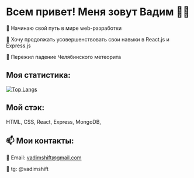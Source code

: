 # Всем привет! Меня зовут Вадим :raising_hand_man:

:small_blue_diamond: Начинаю свой путь в мире web-разработки

:small_blue_diamond: Хочу продолжать усовершенствовать свои навыки в React.js и Express.js

:small_blue_diamond: Пережил падение Челябинского метеорита

## Моя статистика:

[![Top Langs](https://github-readme-stats.vercel.app/api/top-langs/?username=vadimshift&langs_count=8)](https://github.com/vadimshift/github-readme-stats)

## Мой стэк: 
HTML, CSS, React, Express, MongoDB,


## :mailbox: Мои контакты:

:small_orange_diamond: Email: vadimshift@gmail.com

:small_orange_diamond: tg: @vadimshift

